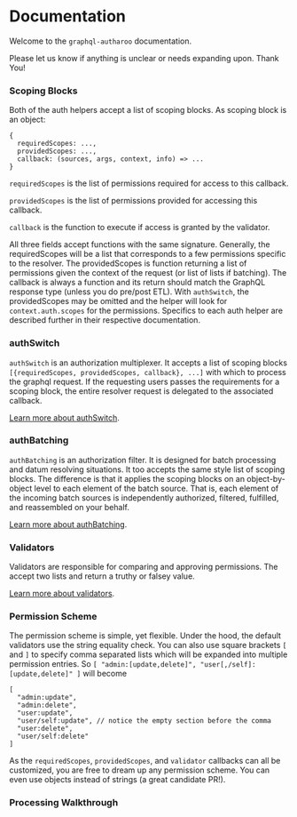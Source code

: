 # Documentation

Welcome to the `graphql-autharoo` documentation.

Please let us know if anything is unclear or needs expanding upon. Thank You!

### Scoping Blocks

Both of the auth helpers accept a list of scoping blocks.
As scoping block is an object:

```
{
  requiredScopes: ...,
  providedScopes: ...,
  callback: (sources, args, context, info) => ...
}
```

`requiredScopes` is the list of permissions required for access to this callback.

`providedScopes` is the list of permissions provided for accessing this callback.

`callback` is the function to execute if access is granted by the validator.

All three fields accept functions with the same signature.
Generally, the requiredScopes will be a list that corresponds
to a few permissions specific to the resolver.
The providedScopes is function returning a list of permissions
given the context of the request  (or list of lists if batching).
The callback is always a function and its return should
match the GraphQL response type (unless you do pre/post ETL).
With `authSwitch`, the providedScopes may be omitted and
the helper will look for `context.auth.scopes` for the permissions.
Specifics to each auth helper are described further in their respective documentation.

### authSwitch

`authSwitch` is an authorization multiplexer.
It accepts a list of scoping blocks `[{requiredScopes, providedScopes, callback}, ...]`
with which to process the graphql request.
If the requesting users passes the requirements for a
scoping block, the entire resolver request is delegated to
the associated callback.

[Learn more about authSwitch](./switch.md).

### authBatching

`authBatching` is an authorization filter.
It is designed for batch processing and datum resolving situations.
It too accepts the same style list of scoping blocks.
The difference is that it applies the scoping blocks
on an object-by-object level to each element of the batch source.
That is, each element of the incoming batch sources is independently
authorized, filtered, fulfilled, and reassembled on your behalf.


[Learn more about authBatching](./batching.md).

### Validators

Validators are responsible for comparing and approving permissions.
The accept two lists and return a truthy or falsey value.

[Learn more about validators](./validators.md).


### Permission Scheme

The permission scheme is simple, yet flexible.
Under the hood, the default validators use the string equality check.
You can also use square brackets `[` and `]` to specify comma separated lists
which will be expanded into multiple permission entries.
So `[ "admin:[update,delete]", "user[,/self]:[update,delete]" ]` will become

```
[
  "admin:update",
  "admin:delete",
  "user:update",
  "user/self:update", // notice the empty section before the comma
  "user:delete",
  "user/self:delete"
]
```

As the `requiredScopes`, `providedScopes`, and `validator` callbacks
can all be customized, you are free to dream up any permission scheme.
You can even use objects instead of strings (a great candidate PR!).



### Processing Walkthrough





